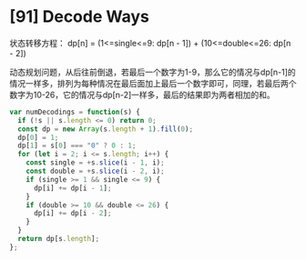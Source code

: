 # [91] Decode Ways

状态转移方程： dp[n] = (1<=single<=9: dp[n - 1]) + (10<=double<=26: dp[n - 2])

动态规划问题，从后往前倒退，若最后一个数字为1-9，那么它的情况与dp[n-1]的情况一样多，排列为每种情况在最后面加上最后一个数字即可，同理，若最后两个数字为10-26，它的情况与dp[n-2]一样多，最后的结果即为两者相加的和。

```js
var numDecodings = function(s) {
  if (!s || s.length <= 0) return 0;
  const dp = new Array(s.length + 1).fill(0);
  dp[0] = 1;
  dp[1] = s[0] === "0" ? 0 : 1;
  for (let i = 2; i <= s.length; i++) {
    const single = +s.slice(i - 1, i);
    const double = +s.slice(i - 2, i);
    if (single >= 1 && single <= 9) {
      dp[i] += dp[i - 1];
    }
    if (double >= 10 && double <= 26) {
      dp[i] += dp[i - 2];
    }
  }
  return dp[s.length];
};
```

